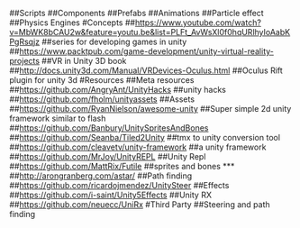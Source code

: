##Scripts
##Components
##Prefabs
##Animations
##Particle effect
##Physics Engines
#Concepts
##https://www.youtube.com/watch?v=MbWK8bCAU2w&feature=youtu.be&list=PLFt_AvWsXl0f0hqURlhyIoAabKPgRsqjz
##series for developing games in unity
##https://www.packtpub.com/game-development/unity-virtual-reality-projects
##VR in Unity 3D book
##http://docs.unity3d.com/Manual/VRDevices-Oculus.html
##Oculus Rift plugin for unity 3d
#Resources
##Meta resources
##https://github.com/AngryAnt/UnityHacks
##unity hacks
##https://github.com/fholm/unityassets
##Assets
##https://github.com/RyanNielson/awesome-unity
##Super simple 2d unity framework similar to flash 
##https://github.com/Banbury/UnitySpritesAndBones
##https://github.com/Seanba/Tiled2Unity
##tmx to unity conversion tool
##https://github.com/cleavetv/unity-framework
##a unity framework
##https://github.com/MrJoy/UnityREPL
##Unity Repl
##https://github.com/MattRix/Futile
##sprites and bones ***
##http://arongranberg.com/astar/
##Path finding
##https://github.com/ricardojmendez/UnitySteer
##Effects
##https://github.com/i-saint/Unity5Effects
##Unity RX
##https://github.com/neuecc/UniRx
#Third Party
##Steering and path finding

